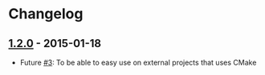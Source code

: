 # Changelog

## [1.2.0](https://github.com/mrk21/bandit_with_gmock/tree/v1.2.0) - 2015-01-18

* Future [#3](https://github.com/mrk21/bandit_with_gmock/issues/3): To be able to easy use on external projects that uses CMake
